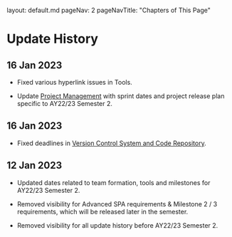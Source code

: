 <br>

<frontmatter>
  layout: default.md
  pageNav: 2
  pageNavTitle: "Chapters of This Page"
</frontmatter>

[](#update-history)**Update History**
=====================================

[](#16-jan-2023)16 Jan 2023
---------------------------

* Fixed various hyperlink issues in Tools.

* Update [Project Management](tools/project-management.html) with sprint dates and project release plan specific to AY22/23 Semester 2.

[](#16-jan-2023)16 Jan 2023
---------------------------

* Fixed deadlines in [Version Control System and Code Repository](tools/version-control-repository.html).


[](#12-jan-2023)12 Jan 2023
---------------------------

* Updated dates related to team formation, tools and milestones for AY22/23 Semester 2.

* Removed visibility for Advanced SPA requirements & Milestone 2 / 3 requirements, which will be released later in the semester.

* Removed visibility for all update history before AY22/23 Semester 2.

<!--
[](#11-oct-2022)11 Oct 2022
---------------------------

*   Updated deadline for report submission for Milestone 2.

*   Removed code demonstration as part of Milestone 2. However, code demonstration should still be done in Week 10 as part of module CA component.


[](#4-oct-2022)4 Oct 2022
-------------------------

*   Updated report template in [Report Submission Guidelines](project-requirement-guidelines/rsg.html).

*   Updated presentation brief in [Oral Presentation Guidelines](project-requirement-guidelines/opg.html).

*   Updated code review checklist in [Grading Guidelines](project-requirement-guidelines/gg.html).

*   Fixed Milestone 2 deadline typo in [Project Management](tools/project-management.html).


[](#28-sep-2022)28 Sep 2022
---------------------------

Updated visibility for Milestone 2 & 3 requirements.

*   [Milestone 2 Scope](wiki/Milestone-2-Scope)

*   [Milestone 2 Administrative Matters](wiki/Milestone-2-Administrative-Matters)

*   [Milestone 2 Tips](wiki/Milestone-2-Tips)

*   [Milestone 3 Scope](wiki/Milestone-3-Scope)

*   [Milestone 3 Administrative Matters](wiki/Milestone-3-Administrative-Matters)


[](#27-sep-2022)27 Sep 2022
---------------------------

Improved clarity on [Intended Behaviour & Format of Results](wiki/Basic-SPA-Intended-Behaviour-and-Format-of-Results).

*   SPA should terminate when detecting an invalid source program.

*   SPA should not populate an array when there are no answers.

*   SPA should detect syntactic validity in a query first, before determining semantic validity. This means that semantically invalid queries must be syntactically valid.


[](#9-sep-2022)9 Sep 2022
-------------------------

Updated deadline for report submission in [Administrative Matters](wiki/Milestone-1-Administrative-Matters) in accordance to announcement made on Canvas.

Fixed linking issues in [Administrative Matters](wiki/Milestone-1-Administrative-Matters).

[](#7-sep-2022-ii)7 Sep 2022 II
-------------------------------

Updated report template to the wiki.

Changed visibility to [Report Submission Guidelines](wiki/Guidelines-Report-Submission).

Fixed formatting issues.

[](#7-sep-2022-i)7 Sep 2022 I
-----------------------------

Updated visibility for Advanced SPA Requirements.

[](#3-aug-2022)3 Aug 2022
-------------------------

Updated [Milestone 1 Tips](wiki/Milestone-1-Tips) with more relevant tips.

Fixed formatting issues.

[](#2-aug-2022-iii)2 Aug 2022 III
---------------------------------

Added [Project Management](wiki/Tools-Project-Management) and [Reference Books](wiki/Reference-Books) to the wiki.

[](#2-aug-2022-ii)2 Aug 2022 II
-------------------------------

Conducted minor fixes to the wiki for AY22/23 Semester 1.

*   Removed link to Report Submission Guidelines until it is ready in [Milestone 1 Administrative Matters](wiki/Milestone-1-Administrative-Matters).

*   Added Jenkins into the introduction in [Tools: Guidelines on Continuous Integration](wiki/Tools-Guidelines-on-Continuous-Integration)

*   Removed visibility to Oral Presentation Guidelines.

*   Fixed formatting issues.


[](#2-aug-2022-i)2 Aug 2022 I
-----------------------------

Updated information related to SPA requirements for AY22/23 Semester 1.

*   Added example of statement-type synonyms (read, print, assign, if, while, call) usage in Parent relationship in [SPA Requirements - Basic SPA: Program Query Language (PQL)](wiki/Basic-SPA-Program-Query-Language) and [SPA Requirements - Basic SPA: Further PQL Discussion](wiki/Basic-SPA-PQL-Discussion)

    *   Fixed definition issue in Advanced SPA Requirements for Affects/\* to reflect similarities between Parent & Affects/\*.
*   Changed requirements for expected results for syntactically and semantically invalid queries in [SPA Requirements - Basic SPA: Intended Behaviour & Format of Results](wiki/Basic-SPA-Intended-Behaviour-and-Format-of-Results).

    *   Changed requirements in Advanced SPA Requirements for Select BOOLEAN queries to reflect change in expected results for syntactically and semantically invalid queries.
*   Propagated non-leading zero integers restriction within syntax to [SIMPLE Programming Language - Abstract Syntax Grammar](wiki/Basic-SPA-SIMPLE-Programming-Language#abstract-syntax-grammar-asg), [Milestone 1 Scope](wiki/Milestone-1-Scope), and future milestones.

    *   It has been reflected in the Concrete Syntax Grammar as of AY21/22 Semester 2.
*   Added assumptions to integer size used in test cases in [Grading Guidelines](wiki/Guidelines-Grading).

*   Fixed formatting issues.


[](#2-aug-2022)2 Aug 2022
-------------------------

Updated information related to tools and submission guidelines for AY22/23 Semester 1.

*   Reverted visibility for pages pertaining to Tools from the sidebar.

    *   [Tools](wiki/Tools)

    *   [Downloads](wiki/Tools-Downloads)
    *   [Windows Startup SPA Solution](wiki/Tools-Windows-Startup-SPA-Solution)
    *   [Cross-platform Startup SPA Solution](wiki/Tools-Cross-platform-Startup-SPA-Solution)
    *   [Autotester Integration and Testing](wiki/Tools-Autotester-Integration-and-Testing)
    *   [Version Control System and Code Repository](wiki/Tools-Version-Control-System-and-Code-Repository)
    *   [Guidelines on Continuous Integration](wiki/Tools-Guidelines-on-Continuous-Integration)
*   Updated the following pages with dates relevant to the semester.

    *   [Tools](wiki/Tools)

    *   [Version Control System and Code Repository](wiki/Tools-Version-Control-System-and-Code-Repository)
*   Updated pages with terms relevant to the semester.

    *   [Code Submission Guidelines](wiki/Guidelines-Code-Submission)
        *   [Submission Format Checker](wiki/Guidelines-Submission-Format-Checker)
    *   [Code Demonstration Guidelines](wiki/Guidelines-Code-Demonstration)
    *   [Oral Presentation Guidelines](wiki/Guidelines-Oral-Presentation)
    *   [Grading Guidelines](wiki/Guidelines-Grading)
*   Removed visibility for pages pertaining to Report Submission from the sidebar.

    *   This page are still in the midst of updating, and will be available on the sidebar before Milestone 1 submission within reasonable timeframe.
*   Removed visibility for files pertaining to report grading & code review in [Grading Guidelines](wiki/Guidelines-Grading).

*   Removed deprecated information from [Code Submission Guidelines](wiki/Guidelines-Code-Submission).

*   Updated [Version Control System and Code Repository](wiki/Tools-Version-Control-System-and-Code-Repository) with instructions on how to receive team's repository.

*   Fixed formatting issues.


[](#30-jul-2022)30 Jul 2022
---------------------------

Updated information related to team formation and milestones for AY22/23 Semester 1.

*   Updated the following pages with dates relevant to the semester.

    *   [Team Formation](wiki/Team-Formation)
    *   [Milestone 1 Scope](wiki/Milestone-1-Scope)
    *   [Milestone 1 Administrative Matters](wiki/Milestone-1-Administrative-Matters)
    *   [Milestone 1 Tips](wiki/Milestone-1-Tips)
*   Updated pages with terms relevant to the semester.

    *   [Milestone 1 Scope](wiki/Milestone-1-Scope)
    *   [Milestone 1 Administrative Matters](wiki/Milestone-1-Administrative-Matters)
    *   [Milestone 1 Tips](wiki/Milestone-1-Tips)
*   Updated [Team Formation](wiki/Team-Formation) with limitations pertaining to lecture groups.

*   Removed visibility for all update history before 5 August 2022.

*   Removed visibility for pages pertaining to Tools from the sidebar.

    *   These pages are still in the midst of updating, and will be available on the sidebar before 5 Aug 2022.
*   Removed visibility for pages pertaining to Advanced SPA Requirements & Milestone 2/3 from the sidebar.

    *   These pages are still in the midst of updating, and will be available on the sidebar after Milestone 1.
-->
